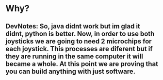 # Why?

## DevNotes: So, java didnt work but im glad it didnt, python is better. Now, in order to use both joysticks we are going to need 2 microchips for each joystick. This processes are diferent but if they are running in the same computer it will became a whole. At this point we are proving that you can build anything with just software.